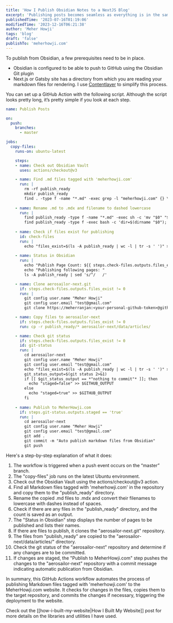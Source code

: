 ```yaml
---
title: 'How I Publish Obsidian Notes to a NextJS Blog'
excerpt: 'Publishing posts becomes seamless as everything is in the same world of consuming, evolving and publishing.'
publishedTime: '2023-07-16T01:19:06'
modifiedTime: '2023-12-16T06:21:38'
author: 'Meher Howji'
tags: 'blog'
draft: 'false'
publishTo: 'meherhowji.com'
---
```


To publish from Obsidian, a few prerequisites need to be in place.

- Obsidian is configured to be able to push to GitHub using the Obsidian Git plugin
- Next.js or Gatsby site has a directory from which you are reading your markdown files for rendering. I use [Contentlayer](https://contentlayer.dev/) to simplify this process.

You can set up a GitHub Action with the following script. Although the script looks pretty long, it’s pretty simple if you look at each step.

```yml
name: Publish Posts

on:
  push:
    branches:
      - master

jobs:
  copy-files:
    runs-on: ubuntu-latest

    steps:
    - name: Check out Obsidian Vault
      uses: actions/checkout@v3

    - name: Find .md files tagged with 'meherhowji.com'
      run: |
        rm -rf publish_ready
        mkdir publish_ready
        find . -type f -name "*.md" -exec grep -l "meherhowji.com" {} \; -exec cp {} publish_ready/ \;
        
    - name: Rename .md to .mdx and filename to dashed lowercase
      run: |
        find publish_ready -type f -name "*.md" -exec sh -c 'mv "$0" "${0%.md}.mdx"' {} \;
        find publish_ready -type f -exec bash -c 'dir=$(dirname "$0"); base=$(basename "$0"); newbase=${base,,}; newbase=${newbase// /-}; mv "$0" "$dir/$newbase"' {} \;
        
    - name: Check if files exist for publishing
      id: check-files
      run: |
        echo "files_exist=$(ls -A publish_ready | wc -l | tr -s ' ')" >> $GITHUB_OUTPUT
    
    - name: Status in Obsidian
      run: |
        echo "Publish Page Count: ${{ steps.check-files.outputs.files_exist }}"
        echo "Publishing following pages: "
        ls -A publish_ready | sed 's/^/   /'

    - name: Clone aerosailor-next.git
      if: steps.check-files.outputs.files_exist != 0
      run: |
        git config user.name "Meher Howji"
        git config user.email "test@gmail.com"
        git clone https://meherranjan:<your-personal-github-token>@github.com/meherranjan/aerosailor-next.git

    - name: Copy files to aerosailor-next
      if: steps.check-files.outputs.files_exist != 0
      run: cp -r publish_ready/* aerosailor-next/data/articles/

    - name: Check git status
      if: steps.check-files.outputs.files_exist != 0
      id: git-status
      run: |
        cd aerosailor-next
        git config user.name "Meher Howji"
        git config user.email "test@gmail.com"
        echo "files_exist=$(ls -A publish_ready | wc -l | tr -s ' ')" >> $GITHUB_OUTPUT
        git_status_output=$(git status 2>&1)
        if [[ $git_status_output == *"nothing to commit"* ]]; then
          echo "staged=false" >> $GITHUB_OUTPUT
        else
          echo "staged=true" >> $GITHUB_OUTPUT
        fi
        
    - name: Publish to MeherHowji.com
      if: steps.git-status.outputs.staged == 'true'
      run: |
        cd aerosailor-next
        git config user.name "Meher Howji"
        git config user.email "test@gmail.com"
        git add .
        git commit -m "Auto publish markdown files from Obsidian"
        git push
```

Here's a step-by-step explanation of what it does:

1. The workflow is triggered when a push event occurs on the “master” branch.
2. The "copy-files" job runs on the latest Ubuntu environment.
3. Check out the Obsidian Vault using the actions/checkout@v3 action.
4. Find all Markdown files tagged with 'meherhowji.com' in the repository and copy them to the "publish_ready" directory.
5. Rename the copied .md files to .mdx and convert their filenames to lowercase with dashes instead of spaces.
6. Check if there are any files in the "publish_ready" directory, and the count is saved as an output.
7. The "Status in Obsidian" step displays the number of pages to be published and lists their names.
8. If there are files to publish, it clones the "aerosailor-next.git" repository.
9. The files from "publish_ready" are copied to the "aerosailor-next/data/articles/" directory.
10. Check the git status of the "aerosailor-next" repository and determine if any changes are to be committed.
11. If changes are staged, the "Publish to MeherHowji.com" step pushes the changes to the "aerosailor-next" repository with a commit message indicating automatic publication from Obsidian.

In summary, this GitHub Actions workflow automates the process of publishing Markdown files tagged with 'meherhowji.com' to the MeherHowji.com website. It checks for changes in the files, copies them to the target repository, and commits the changes if necessary, triggering the deployment to the website.

Check out the [[how-i-built-my-website|How I Built My Website]] post for more details on the libraries and utilities I have used.
